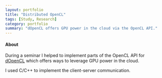 ```yaml
---
layout: portfolio
title: "Distributed OpenCL"
tags: [Study, Research]
category: portfolio
summary: "dOpenCL offers GPU power in the cloud via the OpenCL API."
---
```

#### About
During a seminar I helped to implement parts of the OpenCL API for [dOpenCL](http://www.uni-muenster.de/PVS/en/research/dopencl/) which offers ways to leverage GPU power in the cloud.

I used C/C++ to implement the client-server communication.
